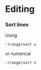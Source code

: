 # Editing

### Sort lines

Using

```vim
:(range)sort u
```

or numerical

```vim
:(range)sort n
```